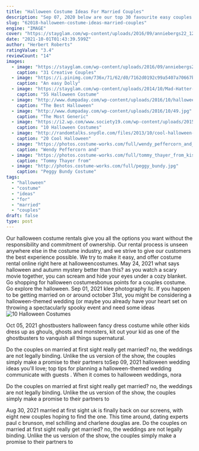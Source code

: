 ```yaml
---
title: "Halloween Costume Ideas For Married Couples"
description: "Sep 07, 2020 below are our top 30 favourite easy couples costumes that are hot right now, theyre perfect for love birds, best mates, men, women or any other duo! delve into our collection of couples costume ideas"
slug: "62018-halloween-costume-ideas-married-couples"
engine: "IMAGE"
cover: "https://stayglam.com/wp-content/uploads/2016/09/anniebergs22_12107603_949383141807743_1292386366_n.jpg"
date: "2021-10-01T01:43:39.599Z"
author: "Herbert Roberts"
ratingValue: "3.4"
reviewCount: "14"
images:
  - image: "https://stayglam.com/wp-content/uploads/2016/09/anniebergs22_12107603_949383141807743_1292386366_n.jpg"
    caption: "31 Creative Couples"
  - image: "https://i.pinimg.com/736x/71/62/d0/7162d0192c99a5407a70667b3131f28c--dolly-parton-halloween-costume-ideas.jpg?b=t"
    caption: "An easy Dolly"
  - image: "https://stayglam.com/wp-content/uploads/2014/10/Mad-Hatter-and-The-March-Hare-Costume.jpg"
    caption: "55 Halloween Costume"
  - image: "http://www.dumpaday.com/wp-content/uploads/2016/10/halloween-dog-costuem-ideas-6.jpg"
    caption: "The Best Halloween"
  - image: "http://www.dumpaday.com/wp-content/uploads/2016/10/49.jpg"
    caption: "The Most Generic"
  - image: "https://i2.wp.com/www.society19.com/wp-content/uploads/2015/10/r2d21.jpg?resize=435%2C663&ssl=1"
    caption: "10 Halloween Costumes"
  - image: "http://randomtalks.snydle.com/files/2013/10/cool-halloween-costumes-for-couples.jpg"
    caption: "20 Cool Halloween"
  - image: "https://photos.costume-works.com/full/wendy_peffercorn_and_squints.jpg"
    caption: "Wendy Peffercorn and"
  - image: "https://photos.costume-works.com/full/tommy_thayer_from_kiss.jpg"
    caption: "Tommy Thayer from"
  - image: "http://photos.costume-works.com/full/peggy_bundy.jpg"
    caption: "Peggy Bundy Costume"
tags:
  - "halloween"
  - "costume"
  - "ideas"
  - "for"
  - "married"
  - "couples"
draft: false
type: post
---
```


Our halloween costume rentals give you all the options you want without the responsibility and commitment of ownership. Our rental process is unseen anywhere else in the costume industry, and we strive to give our customers the best experience possible. We try to make it easy, and offer costume rental online right here at halloweencostumes. May 24, 2021 what says halloween and autumn mystery better than this? as you watch a scary movie together, you can scream and hide your eyes under a cozy blanket. Go shopping for halloween costumesbonus points for a couples costume. Go explore the halloween. Sep 01, 2021 klee photography llc. If you happen to be getting married on or around october 31st, you might be considering a halloween-themed wedding (or maybe you already have your heart set on throwing a spectacularly spooky event and need some ideas
![10 Halloween Costumes](https://i2.wp.com/www.society19.com/wp-content/uploads/2015/10/r2d21.jpg?resize=435%2C663&ssl=1 "10 Halloween Costumes")

Oct 05, 2021 ghostbusters halloween fancy dress costume while other kids dress up as ghouls, ghosts and monsters, kit out your kid as one of the ghostbusters to vanquish all things supernatural.
<!--inArticleAds-->

<!--galleryOne-->

Do the couples on married at first sight really get married? no, the weddings are not legally binding. Unlike the us version of the show, the couples simply make a promise to their partners toSep 09, 2021 halloween wedding ideas you'll love; top tips for planning a halloween-themed wedding communicate with guests . When it comes to halloween weddings, nora
<!--inArticleAds-->

<!--galleryTwo-->

Do the couples on married at first sight really get married? no, the weddings are not legally binding. Unlike the us version of the show, the couples simply make a promise to their partners to
<!--galleryThree-->

Aug 30, 2021 married at first sight uk is finally back on our screens, with eight new couples hoping to find the one. This time around, dating experts paul c brunson, mel schilling and charlene douglas are. Do the couples on married at first sight really get married? no, the weddings are not legally binding. Unlike the us version of the show, the couples simply make a promise to their partners to